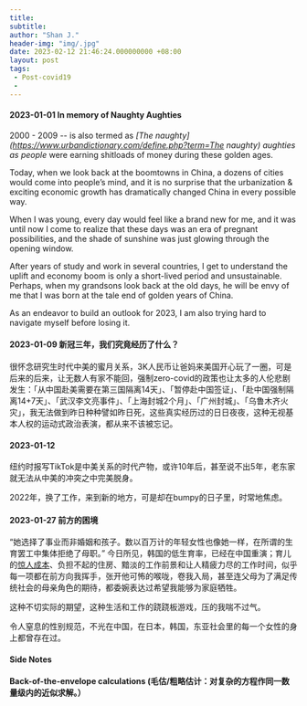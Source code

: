 ```yaml
---
title:
subtitle:
author: "Shan J."
header-img: "img/.jpg"
date: 2023-02-12 21:46:24.000000000 +08:00
layout: post
tags:
 - Post-covid19
 -
---
```


#### 2023-01-01 In memory of Naughty Aughties

2000 - 2009 -- is also termed as *[The naughty](https://www.urbandictionary.com/define.php?term=The naughty) aughties as people* were earning shitloads of money during these golden ages.

Today, when we look back at the boomtowns in China, a dozens of cities would come into people’s mind, and it is no surprise that the urbanization & exciting economic growth has dramatically changed China in every possible way.

When I was young, every day would feel like a brand new for me, and it was until now I come to realize that these days was an era of pregnant possibilities, and the shade of sunshine was just glowing through the opening window.

After years of study and work in several countries, I get to understand the uplift and economy boom is only a short-lived period and unsustainable. Perhaps, when my grandsons look back at the old days, he will be envy of me that I was born at the tale end of golden years of China.

As an endeavor to build an outlook for 2023, I am also trying hard to navigate myself before losing it.


#### 2023-01-09 新冠三年，我们究竟经历了什么？

很怀念研究生时代中美的蜜月关系，3K人民币让爸妈来美国开心玩了一圈，可是后来的后来，让无数人有家不能回，强制zero-covid的政策也让太多的人伦悲剧发生：「从中国赴美需要在第三国隔离14天」、「暂停赴中国签证」、「赴中国强制隔离14+7天」、「武汉李文亮事件」、「上海封城2个月」、「广州封城」、「乌鲁木齐火灾」，我无法做到昨日种种譬如昨日死，这些真实经历过的日日夜夜，这种无视基本人权的运动式政治表演，都从来不该被忘记。

#### 2023-01-12
纽约时报写TikTok是中美关系的时代产物，或许10年后，甚至说不出5年，老东家就无法从中美的冲突之中完美脱身。

2022年，换了工作，来到新的地方，可是却在bumpy的日子里，时常地焦虑。

#### 2023-01-27 前方的困境

“她选择了事业而非婚姻和孩子。数以百万计的年轻女性也像她一样，在所谓的生育罢工中集体拒绝了母职。” 今日所见，韩国的低生育率，已经在中国重演；育儿的[惊人成本](http://www.mogef.go.kr/nw/rpd/nw_rpd_s001d.do?mid=news405&bbtSn=708519)、负担不起的住房、黯淡的工作前景和让人精疲力尽的工作时间，似乎每一项都在前方向我挥手，张开他可怖的喉咙，卷我入局，甚至连父母为了满足传统社会的母亲角色的期待，都委婉表达过希望我能够为家庭牺牲。

这种不切实际的期望，这种生活和工作的跷跷板游戏，压的我喘不过气。

令人窒息的性别规范，不光在中国，在日本，韩国，东亚社会里的每一个女性的身上都曾存在过。

#### Side Notes
**Back-of-the-envelope calculations (毛估/粗略估计：对复杂的方程作同一数量级内的近似求解。）**
